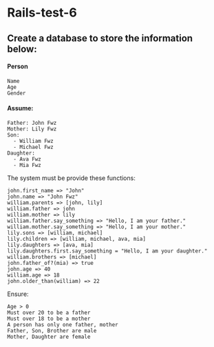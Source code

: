 # Rails-test-6

## Create a database to store the information below:

#### Person
```
Name
Age
Gender
```

#### Assume:
```
Father: John Fwz
Mother: Lily Fwz
Son:
  - William Fwz
  - Michael Fwz 
Daughter:
  - Ava Fwz
  - Mia Fwz
```
The system must be provide these functions:
```
john.first_name => "John"
john.name => "John Fwz"
william.parents => [john, lily]
william.father => john
william.mother => lily
william.father.say_something => "Hello, I am your father."
william.mother.say_something => "Hello, I am your mother."
lily.sons => [william, michael]
lily.children => [william, michael, ava, mia]
lily.daughters => [ava, mia]
lily.daughters.first.say_something = "Hello, I am your daughter."
william.brothers => [michael]
john.father_of?(mia) => true
john.age => 40
william.age => 18
john.older_than(william) => 22
```
Ensure:
```
Age > 0
Must over 20 to be a father
Must over 18 to be a mother
A person has only one father, mother
Father, Son, Brother are male
Mother, Daughter are female
```
